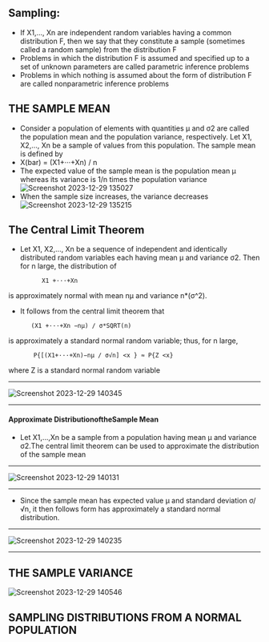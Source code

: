 
## Sampling:
  -  If X1,..., Xn are independent random variables having a common distribution F, then we say that they constitute a sample (sometimes called a random sample) from the distribution F
- Problems in which the distribution F is assumed and specified up to a set of unknown parameters are called parametric inference problems
- Problems in which  nothing is assumed about the form of distribution F are called nonparametric inference problems

## THE SAMPLE MEAN
-  Consider a population of elements with quantities µ and σ2 are called the population mean and the population variance, respectively. Let X1, X2,..., Xn be a sample of values from this population. The sample
 mean is defined by
  - X(bar) =  (X1+···+Xn) / n
- The expected value of the sample mean is the population mean µ whereas its variance is 1/n times the population variance
![Screenshot 2023-12-29 135027](https://github.com/Selvam-DG/Statistics_-and_R_programming/assets/98681717/cc850d12-e586-48d1-a91d-25898a065265)
- When the sample size increases, the variance decreases
![Screenshot 2023-12-29 135215](https://github.com/Selvam-DG/Statistics_-and_R_programming/assets/98681717/3e688a8f-509f-4b87-b8e0-ecacbf6a3ae5)

## The Central Limit Theorem
- Let X1, X2,..., Xn be a sequence of independent and identically distributed random variables each having mean µ and variance σ2. Then for n large, the distribution of 

            X1 +···+Xn
  
 is approximately normal with mean nµ and variance n*(σ^2).

 - It follows from the central limit theorem that
 
          (X1 +···+Xn −nµ) / σ*SQRT(n)
                       
 is approximately a standard normal random variable; thus, for n large,
 
           P{[(X1+···+Xn)−nµ / σ√n] <x } ≈ P{Z <x}
where Z is a standard normal random variable
_________________________________________________________________________________________________________________________________________________________________________________________________________________________
![Screenshot 2023-12-29 140345](https://github.com/Selvam-DG/Statistics_-and_R_programming/assets/98681717/6bba9027-4567-41bf-81db-71f3f666a674)
_________________________________________________________________________________________________________________________________________________________________________________________________________________________

#### Approximate DistributionoftheSample Mean

- Let X1,...,Xn be a sample from a population having mean µ and variance σ2.The central limit theorem can be used to approximate the distribution of the sample mean
_________________________________________________________________________________________________________________________________________________________________________________________________________________________

![Screenshot 2023-12-29 140131](https://github.com/Selvam-DG/Statistics_-and_R_programming/assets/98681717/0d432e92-e1d4-4b22-840e-0fa700f85836)
_________________________________________________________________________________________________________________________________________________________________________________________________________________________

- Since the sample mean has expected value µ and standard deviation σ/√n, it then follows form  has approximately a standard normal distribution.
_________________________________________________________________________________________________________________________________________________________________________________________________________________________
![Screenshot 2023-12-29 140235](https://github.com/Selvam-DG/Statistics_-and_R_programming/assets/98681717/706bcd08-0cd0-42be-8728-d0ed02fd1f97)
_________________________________________________________________________________________________________________________________________________________________________________________________________________________


## THE SAMPLE VARIANCE
![Screenshot 2023-12-29 140546](https://github.com/Selvam-DG/Statistics_-and_R_programming/assets/98681717/7fbeeead-0b72-4a2a-856b-6fa2f3897842)
## SAMPLING DISTRIBUTIONS FROM A NORMAL POPULATION



